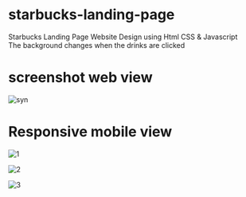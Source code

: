 # starbucks-landing-page
Starbucks Landing Page Website Design using Html CSS & Javascript <br>
The background changes when the drinks are clicked
# screenshot web view
![syn](https://user-images.githubusercontent.com/49809450/102141471-eb02fc00-3e71-11eb-9e8e-bd91b1404f37.PNG)

# Responsive mobile view
![1](https://user-images.githubusercontent.com/49809450/102204104-787a3680-3eda-11eb-8ae2-09990f18f6f8.PNG)

![2](https://user-images.githubusercontent.com/49809450/102204105-7912cd00-3eda-11eb-99c1-029c3c454bc3.PNG)

![3](https://user-images.githubusercontent.com/49809450/102204103-77e1a000-3eda-11eb-985d-def23c8ebf86.PNG)


